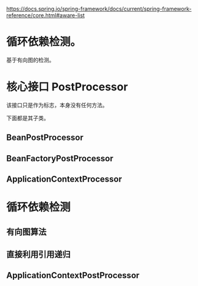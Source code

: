 https://docs.spring.io/spring-framework/docs/current/spring-framework-reference/core.html#aware-list

# 循环依赖检测。

基于有向图的检测。

# 核心接口 PostProcessor

该接口只是作为标志，本身没有任何方法。

下面都是其子类。

## BeanPostProcessor

## BeanFactoryPostProcessor

## ApplicationContextProcessor

# 循环依赖检测

## 有向图算法

## 直接利用引用递归

## ApplicationContextPostProcessor

